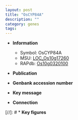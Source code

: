 ```yaml
---
layout: post
title: "OsCYP84A"
description: ""
category: genes
tags: 
---
```


* **Information**  
    + Symbol: OsCYP84A  
    + MSU: [LOC_Os10g17260](http://rice.uga.edu/cgi-bin/ORF_infopage.cgi?orf=LOC_Os10g17260)  
    + RAPdb: [Os10g0320100](http://rapdb.dna.affrc.go.jp/viewer/gbrowse_details/irgsp1?name=Os10g0320100)  

* **Publication**  

* **Genbank accession number**  

* **Key message**  

* **Connection**  

[//]: # * **Key figures**  


